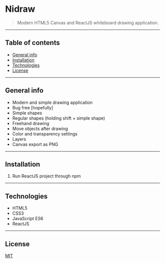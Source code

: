 # Nidraw
> Modern HTML5 Canvas and ReactJS whiteboard drawing application.

---

## Table of contents  
* [General info](#general-info)  
* [Installation](#installation)  
* [Technologies](#technologies)  
* [License](#license)

---

## General info
* Modern and simple drawing application
* Bug free [hopefully]
* Simple shapes
* Regular shapes (holding shift + simple shape)
* Freehand drawing
* Move objects after drawing
* Color and transparency settings
* Layers
* Canvas export as PNG

---

## Installation  
1. Run ReactJS project through npm

---

## Technologies  
* HTML5
* CSS3
* JavaScript ES6
* ReactJS

---

## License  
[MIT](https://choosealicense.com/licenses/mit/)

